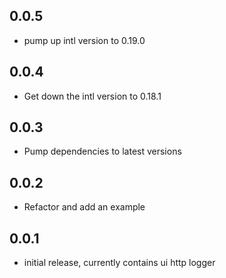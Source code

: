 ## 0.0.5

* pump up intl version to 0.19.0

## 0.0.4

* Get down the intl version to 0.18.1

## 0.0.3

* Pump dependencies to latest versions

## 0.0.2

* Refactor and add an example

## 0.0.1

* initial release, currently contains ui http logger

